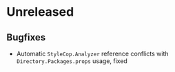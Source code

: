 # Unreleased

## Bugfixes

- Automatic `StyleCop.Analyzer` reference conflicts with
  `Directory.Packages.props` usage, fixed
